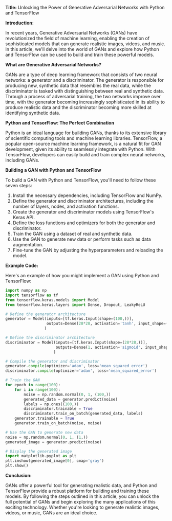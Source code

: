 **Title:** Unlocking the Power of Generative Adversarial Networks with Python and TensorFlow

**Introduction:**

In recent years, Generative Adversarial Networks (GANs) have revolutionized the field of machine learning, enabling the creation of sophisticated models that can generate realistic images, videos, and music. In this article, we'll delve into the world of GANs and explore how Python and TensorFlow can be used to build and train these powerful models.

**What are Generative Adversarial Networks?**

GANs are a type of deep learning framework that consists of two neural networks: a generator and a discriminator. The generator is responsible for producing new, synthetic data that resembles the real data, while the discriminator is tasked with distinguishing between real and synthetic data. Through a process of adversarial training, the two networks improve over time, with the generator becoming increasingly sophisticated in its ability to produce realistic data and the discriminator becoming more skilled at identifying synthetic data.

**Python and TensorFlow: The Perfect Combination**

Python is an ideal language for building GANs, thanks to its extensive library of scientific computing tools and machine learning libraries. TensorFlow, a popular open-source machine learning framework, is a natural fit for GAN development, given its ability to seamlessly integrate with Python. With TensorFlow, developers can easily build and train complex neural networks, including GANs.

**Building a GAN with Python and TensorFlow**

To build a GAN with Python and TensorFlow, you'll need to follow these seven steps:

1. Install the necessary dependencies, including TensorFlow and NumPy.
2. Define the generator and discriminator architectures, including the number of layers, nodes, and activation functions.
3. Create the generator and discriminator models using TensorFlow's Keras API.
4. Define the loss functions and optimizers for both the generator and discriminator.
5. Train the GAN using a dataset of real and synthetic data.
6. Use the GAN to generate new data or perform tasks such as data augmentation.
7. Fine-tune the GAN by adjusting the hyperparameters and reloading the model.

**Example Code:**

Here's an example of how you might implement a GAN using Python and TensorFlow:
```python
import numpy as np
import tensorflow as tf
from tensorflow.keras.models import Model
from tensorflow.keras.layers import Dense, Dropout, LeakyReLU

# Define the generator architecture
generator = Model(inputs=[tf.keras.Input(shape=(100,))],
                  outputs=Dense(28*28, activation='tanh', input_shape=(100,))
                 )

# Define the discriminator architecture
discriminator = Model(inputs=[tf.keras.Input(shape=(28*28,))],
                      outputs=Dense(1, activation='sigmoid', input_shape=(28*28,))
                     )

# Compile the generator and discriminator
generator.compile(optimizer='adam', loss='mean_squared_error')
discriminator.compile(optimizer='adam', loss='mean_squared_error')

# Train the GAN
for epoch in range(100):
    for i in range(100):
        noise = np.random.normal(0, 1, (100,))
        generated_data = generator.predict(noise)
        labels = np.ones((100,))
        discriminator.trainable = True
        discriminator.train_on_batch(generated_data, labels)
    generator.trainable = True
    generator.train_on_batch(noise, noise)

# Use the GAN to generate new data
noise = np.random.normal(0, 1, (1,))
generated_image = generator.predict(noise)

# Display the generated image
import matplotlib.pyplot as plt
plt.imshow(generated_image[0], cmap='gray')
plt.show()
```
**Conclusion:**

GANs offer a powerful tool for generating realistic data, and Python and TensorFlow provide a robust platform for building and training these models. By following the steps outlined in this article, you can unlock the full potential of GANs and begin exploring the many applications of this exciting technology. Whether you're looking to generate realistic images, videos, or music, GANs are an ideal choice.